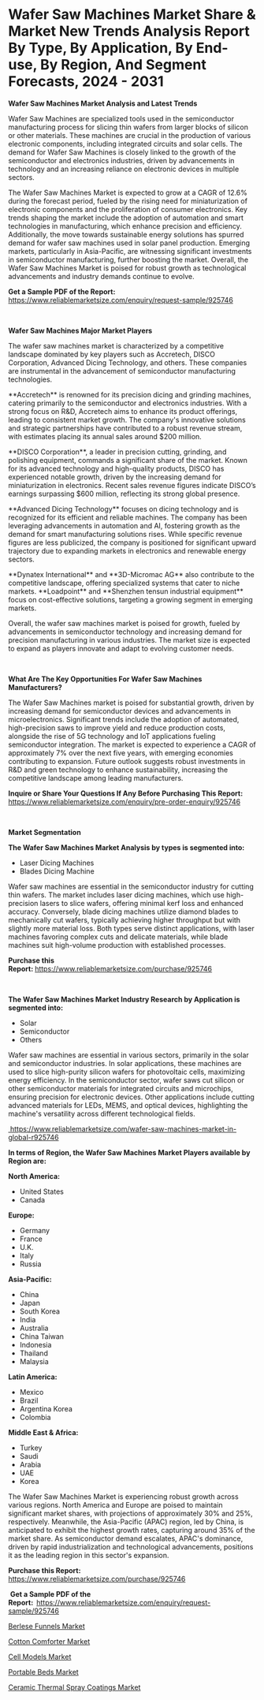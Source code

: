 <p><h1>Wafer Saw Machines Market Share & Market New Trends Analysis Report By Type, By Application, By End-use, By Region, And Segment Forecasts, 2024 - 2031</h1></p><p><strong>Wafer Saw Machines Market Analysis and Latest Trends</strong></p>
<p><p>Wafer Saw Machines are specialized tools used in the semiconductor manufacturing process for slicing thin wafers from larger blocks of silicon or other materials. These machines are crucial in the production of various electronic components, including integrated circuits and solar cells. The demand for Wafer Saw Machines is closely linked to the growth of the semiconductor and electronics industries, driven by advancements in technology and an increasing reliance on electronic devices in multiple sectors.</p><p>The Wafer Saw Machines Market is expected to grow at a CAGR of 12.6% during the forecast period, fueled by the rising need for miniaturization of electronic components and the proliferation of consumer electronics. Key trends shaping the market include the adoption of automation and smart technologies in manufacturing, which enhance precision and efficiency. Additionally, the move towards sustainable energy solutions has spurred demand for wafer saw machines used in solar panel production. Emerging markets, particularly in Asia-Pacific, are witnessing significant investments in semiconductor manufacturing, further boosting the market. Overall, the Wafer Saw Machines Market is poised for robust growth as technological advancements and industry demands continue to evolve.</p></p>
<p><strong>Get a Sample PDF of the Report:&nbsp;</strong> <a href="https://www.reliablemarketsize.com/enquiry/request-sample/925746?utm_campaign=1845&utm_medium=2&utm_source=Github&utm_content=ia&utm_term=12122024&utm_id=wafer-saw-machines">https://www.reliablemarketsize.com/enquiry/request-sample/925746</a></p>
<p>&nbsp;</p>
<p><strong>Wafer Saw Machines Major Market Players</strong></p>
<p><p>The wafer saw machines market is characterized by a competitive landscape dominated by key players such as Accretech, DISCO Corporation, Advanced Dicing Technology, and others. These companies are instrumental in the advancement of semiconductor manufacturing technologies.</p><p>**Accretech** is renowned for its precision dicing and grinding machines, catering primarily to the semiconductor and electronics industries. With a strong focus on R&D, Accretech aims to enhance its product offerings, leading to consistent market growth. The company's innovative solutions and strategic partnerships have contributed to a robust revenue stream, with estimates placing its annual sales around $200 million.</p><p>**DISCO Corporation**, a leader in precision cutting, grinding, and polishing equipment, commands a significant share of the market. Known for its advanced technology and high-quality products, DISCO has experienced notable growth, driven by the increasing demand for miniaturization in electronics. Recent sales revenue figures indicate DISCO’s earnings surpassing $600 million, reflecting its strong global presence.</p><p>**Advanced Dicing Technology** focuses on dicing technology and is recognized for its efficient and reliable machines. The company has been leveraging advancements in automation and AI, fostering growth as the demand for smart manufacturing solutions rises. While specific revenue figures are less publicized, the company is positioned for significant upward trajectory due to expanding markets in electronics and renewable energy sectors.</p><p>**Dynatex International** and **3D-Micromac AG** also contribute to the competitive landscape, offering specialized systems that cater to niche markets. **Loadpoint** and **Shenzhen tensun industrial equipment** focus on cost-effective solutions, targeting a growing segment in emerging markets.</p><p>Overall, the wafer saw machines market is poised for growth, fueled by advancements in semiconductor technology and increasing demand for precision manufacturing in various industries. The market size is expected to expand as players innovate and adapt to evolving customer needs.</p></p>
<p>&nbsp;</p>
<p><strong>What Are The Key Opportunities For Wafer Saw Machines Manufacturers?</strong></p>
<p><p>The Wafer Saw Machines market is poised for substantial growth, driven by increasing demand for semiconductor devices and advancements in microelectronics. Significant trends include the adoption of automated, high-precision saws to improve yield and reduce production costs, alongside the rise of 5G technology and IoT applications fueling semiconductor integration. The market is expected to experience a CAGR of approximately 7% over the next five years, with emerging economies contributing to expansion. Future outlook suggests robust investments in R&D and green technology to enhance sustainability, increasing the competitive landscape among leading manufacturers.</p></p>
<p><strong>Inquire or Share Your Questions If Any Before Purchasing This Report:</strong> <a href="https://www.reliablemarketsize.com/enquiry/pre-order-enquiry/925746?utm_campaign=1845&utm_medium=2&utm_source=Github&utm_content=ia&utm_term=12122024&utm_id=wafer-saw-machines">https://www.reliablemarketsize.com/enquiry/pre-order-enquiry/925746</a></p>
<p>&nbsp;</p>
<p><strong>Market Segmentation</strong></p>
<p><strong>The Wafer Saw Machines Market Analysis by types is segmented into:</strong></p>
<p><ul><li>Laser Dicing Machines</li><li>Blades Dicing Machine</li></ul></p>
<p><p>Wafer saw machines are essential in the semiconductor industry for cutting thin wafers. The market includes laser dicing machines, which use high-precision lasers to slice wafers, offering minimal kerf loss and enhanced accuracy. Conversely, blade dicing machines utilize diamond blades to mechanically cut wafers, typically achieving higher throughput but with slightly more material loss. Both types serve distinct applications, with laser machines favoring complex cuts and delicate materials, while blade machines suit high-volume production with established processes.</p></p>
<p><strong>Purchase this Report:&nbsp;</strong><a href="https://www.reliablemarketsize.com/purchase/925746?utm_campaign=1845&utm_medium=2&utm_source=Github&utm_content=ia&utm_term=12122024&utm_id=wafer-saw-machines">https://www.reliablemarketsize.com/purchase/925746</a></p>
<p>&nbsp;</p>
<p><strong>The Wafer Saw Machines Market Industry Research by Application is segmented into:</strong></p>
<p><ul><li>Solar</li><li>Semiconductor</li><li>Others</li></ul></p>
<p><p>Wafer saw machines are essential in various sectors, primarily in the solar and semiconductor industries. In solar applications, these machines are used to slice high-purity silicon wafers for photovoltaic cells, maximizing energy efficiency. In the semiconductor sector, wafer saws cut silicon or other semiconductor materials for integrated circuits and microchips, ensuring precision for electronic devices. Other applications include cutting advanced materials for LEDs, MEMS, and optical devices, highlighting the machine's versatility across different technological fields.</p></p>
<p><a href="https://www.reliablemarketsize.com/wafer-saw-machines-market-in-global-r925746?utm_campaign=1845&utm_medium=2&utm_source=Github&utm_content=ia&utm_term=12122024&utm_id=wafer-saw-machines">&nbsp;https://www.reliablemarketsize.com/wafer-saw-machines-market-in-global-r925746</a></p>
<p><strong>In terms of Region, the Wafer Saw Machines Market Players available by Region are:</strong></p>
<p>
    <p> <strong> North America: </strong>
        <ul>
            <li>United States</li>
            <li>Canada</li>
        </ul>
        </p> 
    <p> <strong> Europe: </strong>
        <ul>
            <li>Germany</li>
            <li>France</li>
            <li>U.K.</li>
            <li>Italy</li>
            <li>Russia</li>
        </ul>
        </p> 
    <p> <strong> Asia-Pacific: </strong>
        <ul>
            <li>China</li>
            <li>Japan</li>
            <li>South Korea</li>
            <li>India</li>
            <li>Australia</li>
            <li>China Taiwan</li>
            <li>Indonesia</li>
            <li>Thailand</li>
            <li>Malaysia</li>
        </ul>
        </p> 
    <p> <strong> Latin America: </strong>
        <ul>
            <li>Mexico</li>
            <li>Brazil</li>
            <li>Argentina Korea</li>
            <li>Colombia</li>
        </ul>
        </p> 
    <p> <strong> Middle East & Africa: </strong>
        <ul>
            <li>Turkey</li>
            <li>Saudi</li>
            <li>Arabia</li>
            <li>UAE</li>
            <li>Korea</li>
        </ul>
    </p>
    </p>
<p><p>The Wafer Saw Machines Market is experiencing robust growth across various regions. North America and Europe are poised to maintain significant market shares, with projections of approximately 30% and 25%, respectively. Meanwhile, the Asia-Pacific (APAC) region, led by China, is anticipated to exhibit the highest growth rates, capturing around 35% of the market share. As semiconductor demand escalates, APAC's dominance, driven by rapid industrialization and technological advancements, positions it as the leading region in this sector's expansion.</p></p>
<p><strong>Purchase this Report: </strong><a href="https://www.reliablemarketsize.com/purchase/925746?utm_campaign=1845&utm_medium=2&utm_source=Github&utm_content=ia&utm_term=12122024&utm_id=wafer-saw-machines">https://www.reliablemarketsize.com/purchase/925746</a></p>
<p>&nbsp;<strong>Get a Sample PDF of the Report:&nbsp;&nbsp;</strong><a href="https://www.reliablemarketsize.com/enquiry/request-sample/925746?utm_campaign=1845&utm_medium=2&utm_source=Github&utm_content=ia&utm_term=12122024&utm_id=wafer-saw-machines">https://www.reliablemarketsize.com/enquiry/request-sample/925746</a></p>
<p><strong></strong></p>
<p><p><a href="https://www.linkedin.com/pulse/berlese-funnels-market-growth-outlook-comprehensive-analysis-iocif?utm_campaign=1845&utm_medium=2&utm_source=Github&utm_content=ia&utm_term=12122024&utm_id=wafer-saw-machines">Berlese Funnels Market</a></p><p><a href="https://www.linkedin.com/pulse/why-cotton-comforter-market-thriving-113-cagr-through-2031-zdbmf?utm_campaign=1845&utm_medium=2&utm_source=Github&utm_content=ia&utm_term=12122024&utm_id=wafer-saw-machines">Cotton Comforter Market</a></p><p><a href="https://www.linkedin.com/pulse/c-hannibex-sqmmf?utm_campaign=1845&utm_medium=2&utm_source=Github&utm_content=ia&utm_term=12122024&utm_id=wafer-saw-machines">Cell Models Market</a></p><p><a href="https://www.linkedin.com/pulse/valuation-production-cost-growth-factors-portable-beds-market-djagf?utm_campaign=1845&utm_medium=2&utm_source=Github&utm_content=ia&utm_term=12122024&utm_id=wafer-saw-machines">Portable Beds Market</a></p><p><a href="https://github.com/RickHolmes3/Market-Research-Report-List-7/blob/main/ceramic-thermal-spray-coatings-market.md?utm_campaign=1845&utm_medium=2&utm_source=Github&utm_content=ia&utm_term=12122024&utm_id=wafer-saw-machines">Ceramic Thermal Spray Coatings Market</a></p></p>